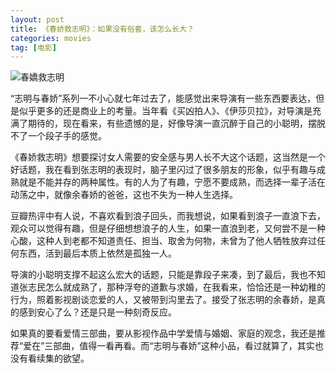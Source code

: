 ```yaml
---
layout: post
title: 《春娇救志明》：如果没有俗套，该怎么长大？
categories: movies
tag: [电影]
---
```

![春嬌救志明](https://img3.doubanio.com/view/movie_poster_cover/lpst/public/p2456056900.webp)

“志明与春娇”系列一不小心就七年过去了，能感觉出来导演有一些东西要表达，但是似乎更多的还是商业上的考量。当年看《买凶拍人》、《伊莎贝拉》，对导演是充满了期待的，现在看来，有些遗憾的是，好像导演一直沉醉于自己的小聪明，摆脱不了一个段子手的感觉。

《春娇救志明》想要探讨女人需要的安全感与男人长不大这个话题，这当然是一个好话题，我在看到张志明的表现时，脑子里闪过了很多朋友的形象，似乎有趣与成熟就是不能并存的两种属性。有的人为了有趣，宁愿不要成熟，而选择一辈子活在动荡之中，就像余春娇的爸爸，这也不失为一种人生选择。

豆瓣热评中有人说，不喜欢看到浪子回头，而我想说，如果看到浪子一直浪下去，观众可以觉得有趣，但是仔细想想浪子的人生，如果一直浪到老，又何尝不是一种心酸，这种人到老都不知道责任、担当、取舍为何物，未曾为了他人牺牲放弃过任何东西，活到最后本质上依然是孤独一人。

导演的小聪明支撑不起这么宏大的话题，只能是靠段子来凑，到了最后，我也不知道张志民怎么就成熟了，那种浮夸的道歉与求婚，在我看来，恰恰还是一种幼稚的行为，照着影视剧谈恋爱的人，又被带到沟里去了。接受了张志明的余春娇，是真的感到安心了么？还是只是一种刻奇反应。

如果真的要看爱情三部曲，要从影视作品中学爱情与婚姻、家庭的观念，我还是推荐“爱在”三部曲，值得一看再看。而“志明与春娇”这种小品，看过就算了，其实也没有看续集的欲望。